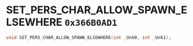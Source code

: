 # SET_PERS_CHAR_ALLOW_SPAWN_ELSEWHERE `0x366B0AD1`

```cpp
void SET_PERS_CHAR_ALLOW_SPAWN_ELSEWHERE(int _Unk0, int _Unk1);
```
